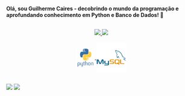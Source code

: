 #### Olá, sou Guilherme Caires - decobrindo o mundo da programação e aprofundando conhecimento em Python e Banco de Dados! 👋
##
<div align="center">
  <a href="https://github.com/gcairesf">
  <img height="100em" src="https://github-readme-stats.vercel.app/api?username=gcairesf&show_icons=true&theme=react&hide=stars,prs,contribs&include_all_commits=true&count_private=true"/>
  <img height="100em" src="https://github-readme-stats.vercel.app/api/top-langs/?username=gcairesf&layout=compact&langs_count=7&theme=react"/>
</div>
<div align="center" style="display: inline_block"><br>
  <img align="center" alt="Guilherme-Python" height="50" width="50" src="https://raw.githubusercontent.com/devicons/devicon/master/icons/python/python-original-wordmark.svg">
  <img align="center" alt="Guilherme-MySql" height="80" width="80" src="https://raw.githubusercontent.com/devicons/devicon/master/icons/mysql/mysql-original-wordmark.svg">
</div>
  
  ##
<div> 
  <a href = "mailto:gcairesf@gmail.com"><img src="https://img.shields.io/badge/Gmail-D14836?style=for-the-badge&logo=gmail&logoColor=white" target="_blank"></a>
  <a href="https://www.linkedin.com/in/gcairesf" target="_blank"><img src="https://img.shields.io/badge/-LinkedIn-%230077B5?style=for-the-badge&logo=linkedin&logoColor=white" target="_blank"></a>  
</div>   

